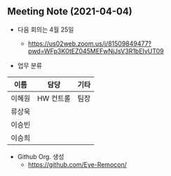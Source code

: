 ## Meeting Note (2021-04-04)

- 다음 회의는 4월 25일
  - https://us02web.zoom.us/j/81509849477?pwd=WFp3K0tEZ045MEFwNjJsV3R1bEIvUT09

- 업무 분류

|이름|담당|기타|
|----|---|---|
|이혜원|HW 컨트롤|팀장|
|류상욱|| |
|이승빈|| |
|이승희|| |
- Github Org. 생성
  - https://github.com/Eye-Remocon/ 
